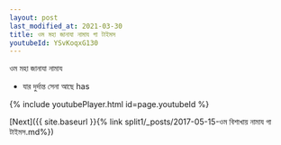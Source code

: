 ```yaml
---
layout: post
last_modified_at: 2021-03-30
title: ওম মহা জানাযা নামায গা টাইমস
youtubeId: YSvKoqxG130
---
```

 
 
 ওম মহা জানাযা নামায  
 
 -  যার দুর্দান্ত সেনা আছে has 
 
  
 
  
 
 
 
 
 
 


{% include youtubePlayer.html id=page.youtubeId %}
 
[Next]({{ site.baseurl }}{% link  split1/_posts/2017-05-15-ওম বিশাখায় নামায গা টাইমস.md%})
 
